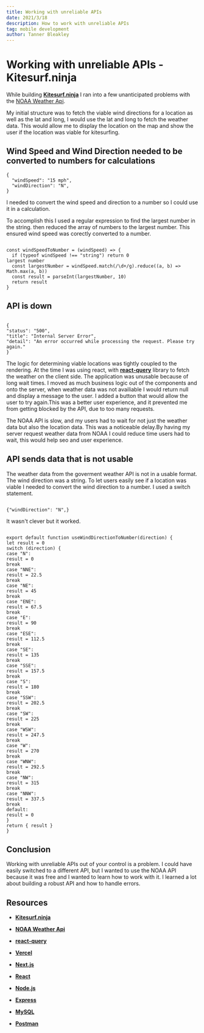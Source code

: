 ```yaml
---
title: Working with unreliable APIs
date: 2021/3/18
description: How to work with unreliable APIs
tag: mobile development
author: Tanner Bleakley
---
```


# Working with unreliable APIs - Kitesurf.ninja

While building [**Kitesurf.ninja**](https://kitesurf.ninja/) I ran into a few unanticipated problems with the [NOAA Weather Api](https://www.weather.gov/documentation/services-web-api).

My initial structure was to fetch the viable wind directions for a location as well as the lat and long, I would use the lat and long to fetch the weather data. This would allow me to display the location on the map and show the user if the location was viable for kitesurfing.

## Wind Speed and Wind Direction needed to be converted to numbers for calculations

```
{
  "windSpeed": "15 mph",
  "windDirection": "N",
}
```

I needed to convert the wind speed and direction to a number so I could use it in a calculation.

To accomplish this I used a regular expression to find the largest number in the string.
then reduced the array of numbers to the largest number.
This ensured wind speed was corectly converted to a number.

```

const windSpeedToNumber = (windSpeed) => {
  if (typeof windSpeed !== "string") return 0
largest number
  const largestNumber = windSpeed.match(/\d+/g).reduce((a, b) => Math.max(a, b))
  const result = parseInt(largestNumber, 10)
  return result
}

```

## API is down

```

{
"status": "500",
"title": "Internal Server Error",
"detail": "An error occurred while processing the request. Please try again."
}

```

The logic for determining viable locations was tightly coupled to the rendering. At the time I was using react, with [**react-query**](https://react-query.tanstack.com/) library to fetch the weather on the client side. The application was unusable because of long wait times. I moved as much business logic out of the components and onto the server, when weather data was not availiable I would return null and display a message to the user. I added a button that would allow the user to try again.This was a better user experience, and it prevented me from getting blocked by the API, due to too many requests.

The NOAA API is slow, and my users had to wait for not just the weather data but also the location data. This was a noticeable delay.By having my server request weather data from NOAA I could reduce time users had to wait, this would help seo and user experience.

## API sends data that is not usable

The weather data from the goverment weather API is not in a usable format. The wind direction was a string. To let users easily see if a location was viable I needed to convert the wind direction to a number. I used a switch statement.

```

{"windDirection": "N",}

```

It wasn't clever but it worked.

```

export default function useWindDirectionToNumber(direction) {
let result = 0
switch (direction) {
case "N":
result = 0
break
case "NNE":
result = 22.5
break
case "NE":
result = 45
break
case "ENE":
result = 67.5
break
case "E":
result = 90
break
case "ESE":
result = 112.5
break
case "SE":
result = 135
break
case "SSE":
result = 157.5
break
case "S":
result = 180
break
case "SSW":
result = 202.5
break
case "SW":
result = 225
break
case "WSW":
result = 247.5
break
case "W":
result = 270
break
case "WNW":
result = 292.5
break
case "NW":
result = 315
break
case "NNW":
result = 337.5
break
default:
result = 0
}
return { result }
}

```

## Conclusion

Working with unreliable APIs out of your control is a problem. I could have easily switched to a different API, but I wanted to use the NOAA API because it was free and I wanted to learn how to work with it. I learned a lot about building a robust API and how to handle errors.

## Resources

- [**Kitesurf.ninja**](https://ninja-iota.vercel.app/)

- [**NOAA Weather Api**](https://www.weather.gov/documentation/services-web-api)

- [**react-query**](https://react-query.tanstack.com/)

- [**Vercel**](https://vercel.com/)

- [**Next.js**](https://nextjs.org/)

- [**React**](https://reactjs.org/)

- [**Node.js**](https://nodejs.org/en/)

- [**Express**](https://expressjs.com/)

- [**MySQL**](https://www.mysql.com/)

- [**Postman**](https://www.postman.com/)

```

```

```

```

```

```
